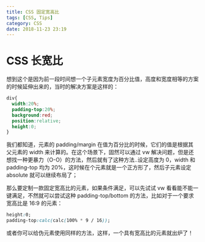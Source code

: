 ```yaml
---
title: CSS 固定宽高比
tags: [CSS, Tips]
category: CSS
date: 2018-11-23 23:19
---
```


# CSS 长宽比

想到这个是因为前一段时间想一个子元素宽度为百分比值，高度和宽度相等的方案的时候延伸出来的，当时的解决方案是这样的：

``` css
div{
  width:20%;
  padding-top:20%;
  background:red;
  position:relative;
  height:0;
}
```

我们都知道，元素的 padding/margin 在值为百分比的时候，它们的值是根据其父元素的 width 来计算的。在这个场景下，固然可以通过 vw 解决问题，但是还想找一种更暴力（O-O）的方法，然后就有了这种方法..设定高度为 0，width 和 padding-top 均为 20%，这时候在个元素就是一个正方形了，然后子元素设定 absolute 就可以继续布局了；

那么要定制一款固定宽高比的元素，如果条件满足，可以先试试 vw 看看能不能一键满足，不然就可以尝试这种 padding-top/bottom 的方法，比如对于一个要求宽高比是 16:9 的元素：

``` css
height:0;
padding-top:calc(calc(100% * 9 / 16));
```

或者你可以给伪元素使用同样的方法，这样，一个具有宽高比的元素就出炉了！
